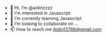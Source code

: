 - 👋 Hi, I’m @aidinzzzz
- 👀 I’m interested in Javascript
- 🌱 I’m currently learning Javascript
- 💞️ I’m looking to collaborate on ...
- 📫 How to reach me Aidin13766@gmail.com

<!---
aidinzzzz/aidinzzzz is a ✨ special ✨ repository because its `README.md` (this file) appears on your GitHub profile.
You can click the Preview link to take a look at your changes.
--->
